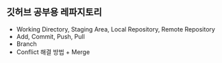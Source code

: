 ## 깃허브 공부용 레파지토리

- Working Directory, Staging Area, Local Repository, Remote Repository
- Add, Commit, Push, Pull
- Branch
- Conflict 해결 방법 + Merge

<code><title>메인은 그래도 진행!</title></code>
